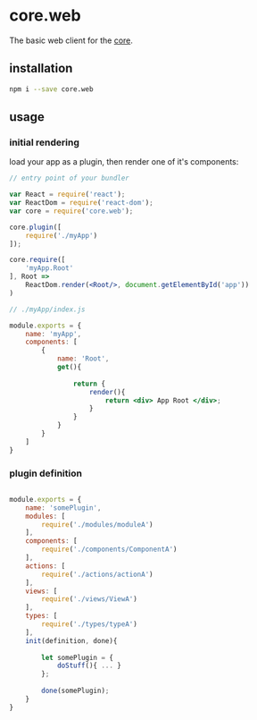 # core.web
The basic web client for the <a href="https://github.com/ido-ofir/core">core</a>.

## installation

```sh
npm i --save core.web
```

## usage

### initial rendering

load your app as a plugin, then render one of it's components:

```jsx
// entry point of your bundler

var React = require('react');
var ReactDom = require('react-dom');
var core = require('core.web');

core.plugin([
    require('./myApp')
]);

core.require([
    'myApp.Root'
], Root => 
    ReactDom.render(<Root/>, document.getElementById('app'))
)
```


```jsx
// ./myApp/index.js

module.exports = {
    name: 'myApp',
    components: [
        {
            name: 'Root',
            get(){
                
                return {
                    render(){
                        return <div> App Root </div>;
                    }
                }
            }
        }
    ]
}
```

### plugin definition

```jsx

module.exports = {
    name: 'somePlugin',
    modules: [
        require('./modules/moduleA')
    ],
    components: [
        require('./components/ComponentA')
    ],
    actions: [
        require('./actions/actionA')
    ],
    views: [
        require('./views/ViewA')
    ],
    types: [
        require('./types/typeA')
    ],
    init(definition, done){
        
        let somePlugin = {
            doStuff(){ ... }
        };
        
        done(somePlugin);
    }
}

```
